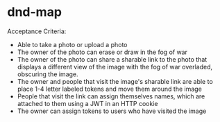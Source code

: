 # dnd-map

Acceptance Criteria:

- Able to take a photo or upload a photo
- The owner of the photo can erase or draw in the fog of war
- The owner of the photo can share a sharable link to the photo that displays a different view of the image with the fog of war overladed, obscuring the image.
- The owner and people that visit the image's sharable link are able to place 1-4 letter labeled tokens and move them around the image
- People that visit the link can assign themselves names, which are attached to them using a JWT in an HTTP cookie
- The owner can assign tokens to users who have visited the image
